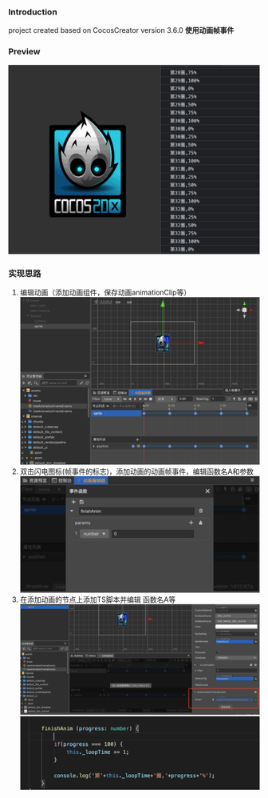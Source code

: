 ### Introduction

project created based on CocosCreator version 3.6.0 **使用动画帧事件** 

### Preview
![image](../../../gif/202203/2022030561.gif)

### 实现思路
1. 编辑动画（添加动画组件，保存动画animationClip等）
![image](../../../image/202203/2022030551.png)
2. 双击闪电图标(帧事件的标志)，添加动画的动画帧事件，编辑函数名A和参数
![image](../../../image/202203/2022030552.png)
3. 在添加动画的节点上添加TS脚本并编辑 函数名A等
![image](../../../image/202203/2022030553.png)
![image](../../../image/202203/2022030554.png)